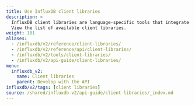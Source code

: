 ```yaml
---
title: Use InfluxDB client libraries
description: >
  InfluxDB client libraries are language-specific tools that integrate with the InfluxDB v2 API.
  View the list of available client libraries.
weight: 101
aliases:
  - /influxdb/v2/reference/client-libraries/
  - /influxdb/v2/reference/api/client-libraries/
  - /influxdb/v2/tools/client-libraries/
  - /influxdb/v2/api-guide/client-libraries/
menu:
  influxdb_v2:
    name: Client libraries
    parent: Develop with the API
influxdb/v2/tags: [client libraries]
source: /shared/influxdb-v2/api-guide/client-libraries/_index.md
---
```


<!-- The content for this file is located at
// SOURCE content/shared/influxdb-v2/api-guide/client-libraries/_index.md -->
